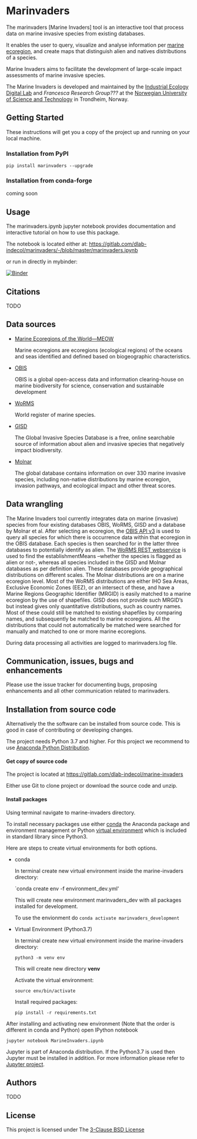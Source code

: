 # Marinvaders

The marinvaders [Marine Invaders] tool is an interactive
tool that process data on marine invasive species from 
existing databases. 

It enables the user to query, visualize and analyse information per 
[marine ecoregion](https://academic.oup.com/bioscience/article/57/7/573/238419),
and create maps that distinguish alien and natives distributions 
of a species. 

Marine Invaders aims to facilitate the development 
of large-scale impact assessments of marine invasive species. 

The Marine Invaders is developed and maintained by the 
[Industrial Ecology Digital Lab](https://iedl.no) 
and *Francesca Research Group???* at the 
[Norwegian University of Science and Technology](https://www.ntnu.edu) 
in Trondheim, Norway. 


## Getting Started

These instructions will get you a copy of the project up and running on
your local machine.

### Installation from PyPI

`pip install marinvaders --upgrade`


### Installation from conda-forge

coming soon

## Usage

The marinvaders.ipynb jupyter notebook provides documentation and interactive tutorial on how to use this package.

The notebook is located either at:
https://gitlab.com/dlab-indecol/marinvaders/-/blob/master/marinvaders.ipynb

or run in directly in mybinder:

[![Binder](https://mybinder.org/badge_logo.svg)](https://mybinder.org/v2/gl/dlab-indecol%2Fmarinvaders/master?filepath=marinvaders.ipynb)

## Citations
TODO

## Data sources
* [Marine Ecoregions of the World—MEOW](https://en.wikipedia.org/wiki/Marine_ecoregions)

    Marine ecoregions are ecoregions (ecological regions) of the oceans and seas identified
    and defined based on biogeographic characteristics.

* [OBIS](https://obis.org/)

    OBIS is a global open-access data and information clearing-house on marine biodiversity
    for science, conservation and sustainable development

* [WoRMS](http://www.marinespecies.org/index.php)

    World register of marine species.

* [GISD](http://www.iucngisd.org/gisd/)

    The Global Invasive Species Database is a free, online searchable source of
    information about alien and invasive species that negatively impact biodiversity.

* [Molnar](https://www.conservationgateway.org/ConservationPractices/Marine/Pages/marineinvasives.aspx)

    The global database contains information on over 330 marine invasive species,
    including non-native distributions by marine ecoregion, invasion pathways,
     and ecological impact and other threat scores.
     
## Data wrangling
The Marine Invaders tool currently integrates data on marine 
(invasive) species from four existing databases OBIS, WoRMS, GISD 
and a database by Molnar et al. After selecting an ecoregion,
the [OBIS API v3](https://api.obis.org/) is used to query all 
species for which there is occurrence data within that ecoregion 
in the OBIS database. Each species is then searched for in the 
latter three databases to potentially identify as alien. 
The [WoRMS REST webservice](http://www.marinespecies.org/rest/)
is used to find the establishmentMeans –whether the species is 
flagged as alien or not-, whereas all species included in 
the GISD and Molnar databases as per definition alien. 
These databases provide geographical distributions on different 
scales. The Molnar distributions are on a marine ecoregion level. 
Most of the WoRMS distributions are either IHO Sea Areas, 
Exclusive Economic Zones (EEZ), or an intersect of these, 
and have a Marine Regions Geographic Identifier (MRGID) is easily 
matched to a marine ecoregion by the use of shapefiles. 
GISD does not provide such MRGID’s but instead gives only 
quantitative distributions, such as country names. Most of these 
could still be matched to existing shapefiles by comparing names, 
and subsequently be matched to marine ecoregions. 
All the distributions that could not automatically be matched 
were searched for manually and matched to one or more marine 
ecoregions.

During data processing all activities are logged to marinvaders.log file.


## Communication, issues, bugs and enhancements

Please use the issue tracker for documenting bugs, proposing enhancements and all other communication related to marinvaders.

## Installation from source code

Alternatively the the software can be installed from source code.
This is good in case of contributing or developing changes.

The project needs Python 3.7 and higher. For this project
we recommend to use 
[Anaconda Python Distribution](https://www.anaconda.com/distribution/).

#### Get copy of source code 

The project is located at https://gitlab.com/dlab-indecol/marine-invaders

Either use Git to clone project or download the source code and unzip.


#### Install packages

Using terminal navigate to marine-invaders directory. 

To install necessary packages use either [conda](https://docs.conda.io/projects/conda/en/latest/user-guide/tasks/manage-environments.html)
the Anaconda package and environment management or 
Python [virtual environment](https://docs.python.org/3/library/venv.html) which is
included in standard library since Python3.
 

Here are steps to create virtual environments for both options.

- conda

    In terminal create new virtual environment inside the marine-invaders directory:

    `conda create env -f environment_dev.yml'

    This will create new environment marinvaders_dev with all packages installed for development. 
    
    To use the envionment do
    `conda activate marinvaders_development`


- Virtual Environment (Python3.7)

    In terminal create new virtual environment inside the marine-invaders directory:

    `python3 -m venv env`

    This will create new directory **venv** 

    Activate the virtual environment:

    `source env/bin/activate`

    Install required packages:

    `pip install -r requirements.txt`
    
After installing and activating new environment (Note that the order is different 
in conda and Python) open IPython notebook

`jupyter notebook MarineInvaders.ipynb`

Jupyter is part of Anaconda distribution. If the Python3.7 is used
then Jupyter must be installed in addition. For more information please refer to
[Jupyter project](https://jupyter.readthedocs.io/en/latest/install.html).


## Authors
TODO

## License
This project is licensed under The [3-Clause BSD License](LICENSE.md)



